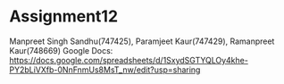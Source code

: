 # Assignment12
Manpreet Singh Sandhu(747425), Paramjeet Kaur(747429), Ramanpreet Kaur(748669)
Google Docs:
https://docs.google.com/spreadsheets/d/1SxydSGTYQLOy4khe-PY2bLiVXfb-0NnFnmUs8MsT_nw/edit?usp=sharing
